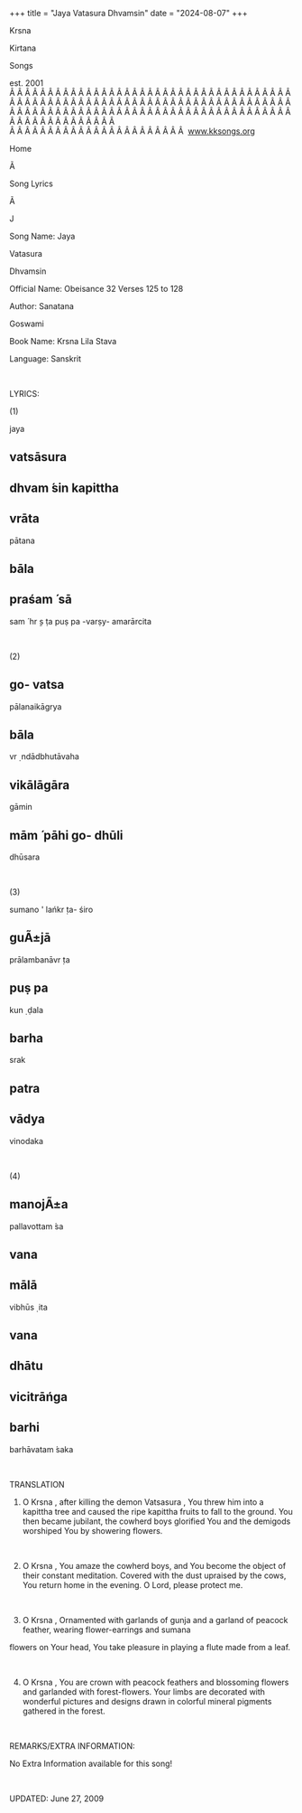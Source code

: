 +++ 
title = "Jaya Vatasura Dhvamsin"
date = "2024-08-07"
+++

Krsna
 
Kirtana
 
Songs

est. 2001
Â Â Â Â Â Â Â Â Â Â Â Â Â Â Â Â Â Â Â Â Â Â Â Â Â Â Â Â Â Â Â Â Â Â Â Â Â Â Â Â Â Â Â Â Â Â Â Â Â Â Â Â Â Â Â Â Â Â Â Â Â Â Â Â Â Â Â Â Â Â Â Â Â Â Â Â Â Â Â Â Â Â Â Â Â Â Â Â Â Â Â Â Â Â Â Â Â Â Â Â Â Â Â Â Â Â Â Â Â Â Â Â Â Â Â Â Â Â Â Â Â Â Â Â Â  
Â Â Â Â Â Â Â Â Â Â Â Â Â Â Â Â Â Â Â Â Â Â Â  
www.kksongs.org








Home


Ã 
 
Song Lyrics
 
Ã 
 
J


Song Name: 
Jaya
 
Vatasura
 
Dhvamsin


Official Name: Obeisance 32 Verses 125 to 128


Author: 
Sanatana
 
Goswami


Book Name: 
Krsna
 Lila 
Stava


Language: 
Sanskrit




 


LYRICS:


(1)


jaya
 
vatsāsura
-
dhvam
́sin 
kapittha
-
vrāta
-
pātana
 


bāla
-
praśam
́
sā
-
sam
́
hr
̣ṣ
ṭa
 puṣ
pa
-varṣy-
amarārcita


 


(2)


go-
vatsa
-
pālanaikāgrya


bāla
-
vr
̣
ndādbhutāvaha
 


vikālāgāra
-
gāmin
 
mām
́ 
pāhi
 go-
dhūli
-
dhūsara


 


(3)


sumano
'
lańkr
̣ta-
śiro
 
guÃ±jā
-
prālambanāvr
̣ta



puṣ
pa
-
kun
̣
ḍala
 
barha
-
srak
 
patra
-
vādya
-
vinodaka


 


(4)


manojÃ±a
-
pallavottam
́sa

vana
-
mālā
-
vibhūs
̣
ita
 


vana
-
dhātu
-
vicitrāńga
-
barhi
-
barhāvatam
́saka


 


TRANSLATION


1) O 
Krsna
,
after killing the demon 
Vatsasura
, You threw him into
a 
kapittha
 tree and caused the ripe 
kapittha
 fruits to fall to the ground. You then became
jubilant, the cowherd boys glorified 
You
 and the
demigods worshiped You by showering flowers.


 


2) O 
Krsna
,
You amaze the cowherd boys, and 
You
 become the object
of their constant meditation. Covered with the dust upraised by the cows, 
You
 return home in the evening. O Lord, please protect me.


 


3) O 
Krsna
,
Ornamented with garlands of 
gunja
 and a garland of
peacock feather, wearing flower-earrings and 
sumana

flowers on 
Your
 head, You take pleasure in playing a
flute made from a leaf.


 


4) O 
Krsna
,
You are crown with peacock feathers and blossoming flowers and garlanded with forest-flowers.
Your limbs are decorated with wonderful pictures and designs drawn in colorful
mineral pigments gathered in the forest.


 


REMARKS/EXTRA INFORMATION:


No
Extra Information available for this song!


 


UPDATED:
 June 27, 2009